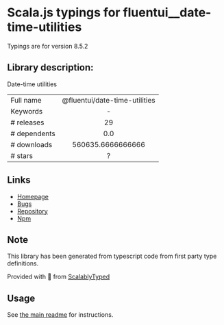 
# Scala.js typings for fluentui__date-time-utilities

Typings are for version 8.5.2

## Library description:
Date-time utilities

|                    |                 |
| ------------------ | :-------------: |
| Full name          | @fluentui/date-time-utilities |
| Keywords           | - |
| # releases         | 29 |
| # dependents       | 0.0 |
| # downloads        | 560635.6666666666 |
| # stars            | ? |

## Links
- [Homepage](https://github.com/microsoft/fluentui#readme)
- [Bugs](https://github.com/microsoft/fluentui/issues)
- [Repository](https://github.com/microsoft/fluentui)
- [Npm](https://www.npmjs.com/package/%40fluentui%2Fdate-time-utilities)
    


## Note
This library has been generated from typescript code from first party type definitions.

Provided with :purple_heart: from [ScalablyTyped](https://github.com/oyvindberg/ScalablyTyped)

## Usage
See [the main readme](../../readme.md) for instructions.


